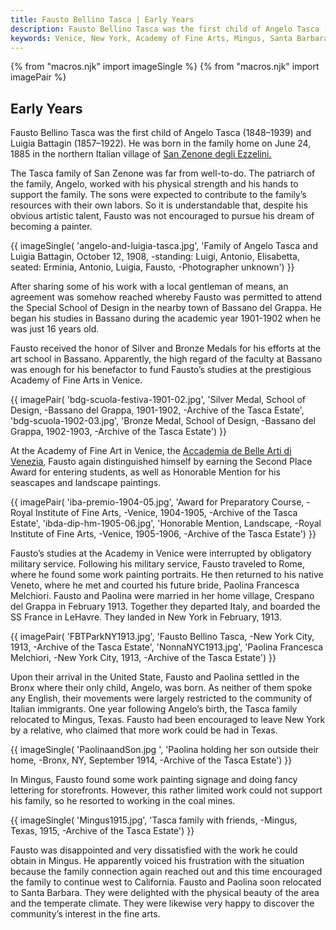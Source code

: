 ```yaml
---
title: Fausto Bellino Tasca | Early Years
description: Fausto Bellino Tasca was the first child of Angelo Tasca (1848-1939) and Luigia Battagin (1857-1922). He was born in the family home on June 24, 1885 in the northern Italian village of San Zenone degli Ezzelini.
keywords: Venice, New York, Academy of Fine Arts, Mingus, Santa Barbara
---
```

{% from "macros.njk" import imageSingle %}
{% from "macros.njk" import imagePair %}

## Early Years

Fausto Bellino Tasca was the first child of Angelo Tasca (1848&#8211;1939) and Luigia Battagin (1857&#8211;1922). He was born in the family home on June 24, 1885 in the northern Italian village of <a href="https://en.wikipedia.org/wiki/San_Zenone_degli_Ezzelini" target="_blank">San Zenone degli Ezzelini.</a>

The Tasca family of San Zenone was far from well-to-do. The patriarch of the family, Angelo, worked with his physical strength and his hands to support the family. The sons were expected to contribute to the family’s resources with their own labors. So it is understandable that, despite his obvious artistic talent, Fausto was not encouraged to pursue his dream of becoming a painter.

{{ imageSingle(
'angelo-and-luigia-tasca.jpg',
'Family of Angelo Tasca and Luigia Battagin, October 12, 1908, -standing: Luigi, Antonio, Elisabetta, seated: Erminia, Antonio, Luigia, Fausto, -Photographer unknown')
}}

After sharing some of his work with a local gentleman of means, an agreement was somehow reached whereby Fausto was permitted to attend the Special School of Design in the nearby town of Bassano del Grappa. He began his studies in Bassano during the academic year 1901-1902 when he was just 16 years old.

Fausto received the honor of Silver and Bronze Medals for his efforts at the art school in Bassano. Apparently, the high regard of the faculty at Bassano was enough for his benefactor to fund Fausto’s studies at the prestigious Academy of Fine Arts in Venice.

{{ imagePair(
'bdg-scuola-festiva-1901-02.jpg',
'Silver Medal, School of Design, -Bassano del Grappa, 1901-1902, -Archive of the Tasca Estate',
'bdg-scuola-1902-03.jpg',
'Bronze Medal, School of Design, -Bassano del Grappa, 1902-1903, -Archive of the Tasca Estate')
}}

At the Academy of Fine Art in Venice, the <a href="https://www.accademiavenezia.it/" target="_blank">Accademia de Belle Arti di Venezia</a>, Fausto again distinguished himself by earning the Second Place Award for entering students, as well as Honorable Mention for his seascapes and landscape paintings.

{{ imagePair(
'iba-premio-1904-05.jpg',
'Award for Preparatory Course, -Royal Institute of Fine Arts, -Venice, 1904-1905, -Archive of the Tasca Estate',
'ibda-dip-hm-1905-06.jpg',
'Honorable Mention, Landscape, -Royal Institute of Fine Arts, -Venice, 1905-1906, -Archive of the Tasca Estate')
}}

Fausto’s studies at the Academy in Venice were interrupted by obligatory military service. Following his military service, Fausto traveled to Rome, where he found some work painting portraits. He then returned to his native Veneto, where he met and courted his future bride, Paolina Francesca Melchiori. Fausto and Paolina were married in her home village, Crespano del Grappa in February 1913. Together they departed Italy, and boarded the SS France in LeHavre. They landed in New York in February, 1913.

{{ imagePair(
'FBTParkNY1913.jpg',
'Fausto Bellino Tasca, -New York City, 1913, -Archive of the Tasca Estate',
'NonnaNYC1913.jpg',
'Paolina Francesca Melchiori, -New York City, 1913, -Archive of the Tasca Estate')
}}

Upon their arrival in the United State, Fausto and Paolina settled in the Bronx where their only child, Angelo, was born. As neither of them spoke any English, their movements were largely restricted to the community of Italian immigrants. One year following Angelo’s birth, the Tasca family relocated to Mingus, Texas. Fausto had been encouraged to leave New York by a relative, who claimed that more work could be had in Texas.

{{ imageSingle(
'PaolinaandSon.jpg ',
'Paolina holding her son outside their home, -Bronx, NY, September 1914, -Archive of the Tasca Estate')
}}

In Mingus, Fausto found some work painting signage and doing fancy lettering for storefronts. However, this rather limited work could not support his family, so he resorted to working in the coal mines.

{{ imageSingle(
'Mingus1915.jpg',
'Tasca family with friends, -Mingus, Texas, 1915, -Archive of the Tasca Estate')
}}

Fausto was disappointed and very dissatisfied with the work he could obtain in Mingus. He apparently voiced his frustration with the situation because the family connection again reached out and this time encouraged the family to continue west to California. Fausto and Paolina soon relocated to Santa Barbara. They were delighted with the physical beauty of the area and the temperate climate. They were likewise very happy to discover the community’s interest in the fine arts.

